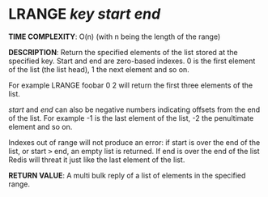 # LRANGE *key* *start* *end*

**TIME COMPLEXITY**:
O(n) (with n being the length of the range)

**DESCRIPTION**:
Return the specified elements of the list stored at the specified key. Start
and end are zero-based indexes. 0 is the first element of the list (the list
head), 1 the next element and so on.

For example LRANGE foobar 0 2 will return the first three elements of the list.

*start* and *end* can also be negative numbers indicating offsets from the end
of the list. For example -1 is the last element of the list, -2 the penultimate
element and so on.

Indexes out of range will not produce an error: if start is over the end of the
list, or start <tt>></tt> end, an empty list is returned. If end is over the end
of the list Redis will threat it just like the last element of the list.

**RETURN VALUE**:
A multi bulk reply of a list of elements in the specified range.
